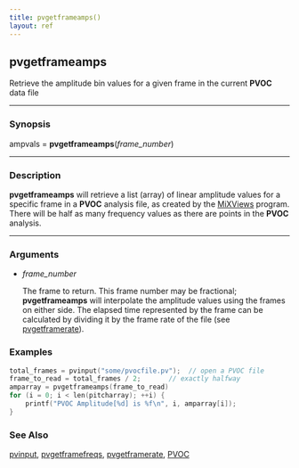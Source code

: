 ```yaml
---
title: pvgetframeamps()
layout: ref
---
```


## pvgetframeamps

Retrieve the amplitude bin values for a given frame in the current **PVOC** data file

-----

### Synopsis

ampvals = **pvgetframeamps**(*frame\_number*)

-----

### Description

**pvgetframeamps** will retrieve a list (array) of linear amplitude values for a specific frame in a **PVOC** analysis file, as created by the
[MiXViews](http://music.columbia.edu/~doug/MixViews/MiXViews.html)
program.  There will be half as many frequency values as there are points in the **PVOC** analysis.

-----

### Arguments

- *frame\_number*

	The frame to return.  This frame number may be fractional; **pvgetframeamps** will interpolate the amplitude values using the frames on either side.  The elapsed time represented by the frame can be calculated by dividing it by the frame rate of the file (see [pvgetframerate](pvgetframerate.html)).

### Examples

```cpp
total_frames = pvinput("some/pvocfile.pv");  // open a PVOC file
frame_to_read = total_frames / 2;		// exactly halfway
amparray = pvgetframeamps(frame_to_read)
for (i = 0; i < len(pitcharray); ++i) {
	printf("PVOC Amplitude[%d] is %f\n", i, amparray[i]);
}
```

### See Also

[pvinput](pvinput.html), [pvgetframefreqs](pvgetframefreqs.html), [pvgetframerate](pvgetframerate.html), [PVOC](../instruments/PVOC.html)

